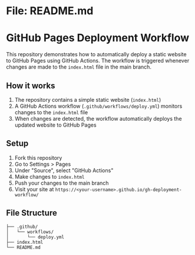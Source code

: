 # File: README.md
# GitHub Pages Deployment Workflow

This repository demonstrates how to automatically deploy a static website to GitHub Pages using GitHub Actions. The workflow is triggered whenever changes are made to the `index.html` file in the main branch.

## How it works

1. The repository contains a simple static website (`index.html`)
2. A GitHub Actions workflow (`.github/workflows/deploy.yml`) monitors changes to the `index.html` file
3. When changes are detected, the workflow automatically deploys the updated website to GitHub Pages

## Setup

1. Fork this repository
2. Go to Settings > Pages
3. Under "Source", select "GitHub Actions"
4. Make changes to `index.html`
5. Push your changes to the main branch
6. Visit your site at `https://<your-username>.github.io/gh-deployment-workflow/`

## File Structure

```
├── .github/
│   └── workflows/
│       └── deploy.yml
├── index.html
└── README.md
```